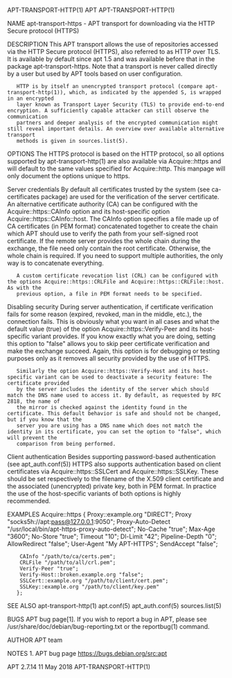 APT-TRANSPORT-HTTP(1)							      APT							 APT-TRANSPORT-HTTP(1)

NAME
       apt-transport-https - APT transport for downloading via the HTTP Secure protocol (HTTPS)

DESCRIPTION
       This APT transport allows the use of repositories accessed via the HTTP Secure protocol (HTTPS), also referred to as HTTP over TLS. It is available by
       default since apt 1.5 and was available before that in the package apt-transport-https. Note that a transport is never called directly by a user but
       used by APT tools based on user configuration.

       HTTP is by itself an unencrypted transport protocol (compare apt-transport-http(1)), which, as indicated by the appended S, is wrapped in an encrypted
       layer known as Transport Layer Security (TLS) to provide end-to-end encryption. A sufficiently capable attacker can still observe the communication
       partners and deeper analysis of the encrypted communication might still reveal important details. An overview over available alternative transport
       methods is given in sources.list(5).

OPTIONS
       The HTTPS protocol is based on the HTTP protocol, so all options supported by apt-transport-http(1) are also available via Acquire::https and will
       default to the same values specified for Acquire::http. This manpage will only document the options unique to https.

   Server credentials
       By default all certificates trusted by the system (see ca-certificates package) are used for the verification of the server certificate. An alternative
       certificate authority (CA) can be configured with the Acquire::https::CAInfo option and its host-specific option Acquire::https::CAInfo::host. The
       CAInfo option specifies a file made up of CA certificates (in PEM format) concatenated together to create the chain which APT should use to verify the
       path from your self-signed root certificate. If the remote server provides the whole chain during the exchange, the file need only contain the root
       certificate. Otherwise, the whole chain is required. If you need to support multiple authorities, the only way is to concatenate everything.

       A custom certificate revocation list (CRL) can be configured with the options Acquire::https::CRLFile and Acquire::https::CRLFile::host. As with the
       previous option, a file in PEM format needs to be specified.

   Disabling security
       During server authentication, if certificate verification fails for some reason (expired, revoked, man in the middle, etc.), the connection fails. This
       is obviously what you want in all cases and what the default value (true) of the option Acquire::https::Verify-Peer and its host-specific variant
       provides. If you know exactly what you are doing, setting this option to "false" allows you to skip peer certificate verification and make the exchange
       succeed. Again, this option is for debugging or testing purposes only as it removes all security provided by the use of HTTPS.

       Similarly the option Acquire::https::Verify-Host and its host-specific variant can be used to deactivate a security feature: The certificate provided
       by the server includes the identity of the server which should match the DNS name used to access it. By default, as requested by RFC 2818, the name of
       the mirror is checked against the identity found in the certificate. This default behavior is safe and should not be changed, but if you know that the
       server you are using has a DNS name which does not match the identity in its certificate, you can set the option to "false", which will prevent the
       comparison from being performed.

   Client authentication
       Besides supporting password-based authentication (see apt_auth.conf(5)) HTTPS also supports authentication based on client certificates via
       Acquire::https::SSLCert and Acquire::https::SSLKey. These should be set respectively to the filename of the X.509 client certificate and the associated
       (unencrypted) private key, both in PEM format. In practice the use of the host-specific variants of both options is highly recommended.

EXAMPLES
	   Acquire::https {
		Proxy::example.org "DIRECT";
		Proxy "socks5h://apt:pass@127.0.0.1:9050";
		Proxy-Auto-Detect "/usr/local/bin/apt-https-proxy-auto-detect";
		No-Cache "true";
		Max-Age "3600";
		No-Store "true";
		Timeout "10";
		Dl-Limit "42";
		Pipeline-Depth "0";
		AllowRedirect "false";
		User-Agent "My APT-HTTPS";
		SendAccept "false";

		CAInfo "/path/to/ca/certs.pem";
		CRLFile "/path/to/all/crl.pem";
		Verify-Peer "true";
		Verify-Host::broken.example.org "false";
		SSLCert::example.org "/path/to/client/cert.pem";
		SSLKey::example.org "/path/to/client/key.pem"
	   };

SEE ALSO
       apt-transport-http(1) apt.conf(5) apt_auth.conf(5) sources.list(5)

BUGS
       APT bug page[1]. If you wish to report a bug in APT, please see /usr/share/doc/debian/bug-reporting.txt or the reportbug(1) command.

AUTHOR
       APT team

NOTES
	1. APT bug page
	   https://bugs.debian.org/src:apt

APT 2.7.14								  11 May 2018							 APT-TRANSPORT-HTTP(1)
